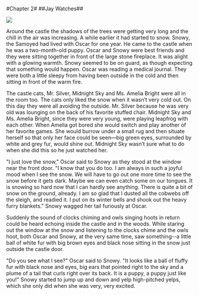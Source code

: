 #Chapter 2#
##Jay Watches##

![](illustrations/castle-door.jpg)

<div class="pagebreak"></div>

Around the castle the shadows of the trees were getting very long and the chill in the air was increasing. A while earlier it had started to snow. Snowy, the Samoyed had lived with Oscar for one year. He came to the castle when he was a two-month-old puppy. Oscar and Snowy were best friends and they were sitting together in front of the large stone fireplace. It was alight with a glowing warmth. Snowy seemed to be on guard, as though expecting that something would happen. Oscar was reading a medical journal. They were both a little sleepy from having been outside in the cold and then sitting in front of the warm fire.

The castle cats, Mr. Silver, Midnight Sky and Ms. Amelia Bright were all in the room too. The cats only liked the snow when it wasn’t very cold out. On this day they were all avoiding the outside. Mr. Silver because he was very old was lounging on the back of his favorite stuffed chair. Midnight Sky and Ms. Amelia Bright, since they were very young, were playing leapfrog with each other. When Amelia got bored she would switch and play another of her favorite games. She would burrow under a small rug and then situate herself so that only her face could be seen—big green eyes, surrounded by white and grey fur, would shine out. Midnight Sky wasn’t sure what to do when she did this so he just watched her.

"I just love the snow," Oscar said to Snowy as they stood at the window near the front door. "I know that you do too. I am always in such a joyful mood when I see the snow. We will have to go out one more time to see the snow before it gets dark. Maybe we can even catch some on our tongues. It is snowing so hard now that I can hardly see anything. There is quite a bit of snow on the ground, already. I am so glad that I dusted all the cobwebs off the sleigh, and readied it. I put on its winter bells and shook out the heavy furry blankets." Snowy wagged her tail furiously at Oscar.

Suddenly the sound of clocks chiming and owls singing hoots in return could be heard echoing inside the castle and in the woods. While staring out the window at the snow and listening to the clocks chime and the owls hoot, both Oscar and Snowy, at the very same time, saw something--a little ball of white fur with big brown eyes and black nose sitting in the snow just outside the castle door.

"Do you see what I see?" Oscar said to Snowy. "It looks like a ball of fluffy fur with black nose and eyes, big ears that pointed right to the sky and a plume of a tail that curls right over its back. It is a puppy, a puppy just like you!" Snowy started to jump up and down and yelp high-pitched yelps, which she only did when she was very, very excited.
